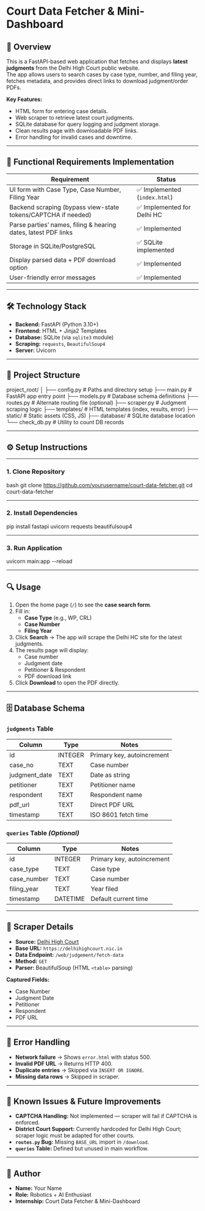 # Court Data Fetcher & Mini-Dashboard

## 📌 Overview
This is a FastAPI-based web application that fetches and displays **latest judgments** from the Delhi High Court public website.  
The app allows users to search cases by case type, number, and filing year, fetches metadata, and provides direct links to download judgment/order PDFs.

**Key Features:**
- HTML form for entering case details.
- Web scraper to retrieve latest court judgments.
- SQLite database for query logging and judgment storage.
- Clean results page with downloadable PDF links.
- Error handling for invalid cases and downtime.

---

## 🎯 Functional Requirements Implementation

| Requirement | Status |
|-------------|--------|
| UI form with Case Type, Case Number, Filing Year | ✅ Implemented (`index.html`) |
| Backend scraping (bypass view-state tokens/CAPTCHA if needed) | ✅ Implemented for Delhi HC |
| Parse parties’ names, filing & hearing dates, latest PDF links | ✅ Implemented |
| Storage in SQLite/PostgreSQL | ✅ SQLite implemented |
| Display parsed data + PDF download option | ✅ Implemented |
| User-friendly error messages | ✅ Implemented |

---

## 🛠 Technology Stack
- **Backend:** FastAPI (Python 3.10+)
- **Frontend:** HTML + Jinja2 Templates
- **Database:** SQLite (via `sqlite3` module)
- **Scraping:** `requests`, `BeautifulSoup4`
- **Server:** Uvicorn

---

## 📂 Project Structure
project_root/
│
├── config.py # Paths and directory setup
├── main.py # FastAPI app entry point
├── models.py # Database schema definitions
├── routes.py # Alternate routing file (optional)
├── scraper.py # Judgment scraping logic
├── templates/ # HTML templates (index, results, error)
├── static/ # Static assets (CSS, JS)
├── database/ # SQLite database location
└── check_db.py # Utility to count DB records


---

## ⚙️ Setup Instructions

---

### 1. Clone Repository
bash
git clone https://github.com/yourusername/court-data-fetcher.git
cd court-data-fetcher

---

### 2. Install Dependencies

pip install fastapi uvicorn requests beautifulsoup4

---

### 3. Run Application

uvicorn main:app --reload

---

## 🔍 Usage

1. Open the home page (`/`) to see the **case search form**.
2. Fill in:
   - **Case Type** (e.g., WP, CRL)
   - **Case Number**
   - **Filing Year**
3. Click **Search** → The app will scrape the Delhi HC site for the latest judgments.
4. The results page will display:
   - Case number
   - Judgment date
   - Petitioner & Respondent
   - PDF download link
5. Click **Download** to open the PDF directly.

---

## 🗄 Database Schema

### `judgments` Table
| Column         | Type     | Notes |
|----------------|----------|-------|
| id             | INTEGER  | Primary key, autoincrement |
| case_no        | TEXT     | Case number |
| judgment_date  | TEXT     | Date as string |
| petitioner     | TEXT     | Petitioner name |
| respondent     | TEXT     | Respondent name |
| pdf_url        | TEXT     | Direct PDF URL |
| timestamp      | TEXT     | ISO 8601 fetch time |

### `queries` Table *(Optional)*
| Column         | Type     | Notes |
|----------------|----------|-------|
| id             | INTEGER  | Primary key, autoincrement |
| case_type      | TEXT     | Case type |
| case_number    | TEXT     | Case number |
| filing_year    | TEXT     | Year filed |
| timestamp      | DATETIME | Default current time |

---

## 📜 Scraper Details

- **Source:** [Delhi High Court](https://delhihighcourt.nic.in)
- **Base URL:** `https://delhihighcourt.nic.in`
- **Data Endpoint:** `/web/judgement/fetch-data`
- **Method:** `GET`
- **Parser:** BeautifulSoup (HTML `<table>` parsing)

**Captured Fields:**
- Case Number
- Judgment Date
- Petitioner
- Respondent
- PDF URL

---

## 🚦 Error Handling
- **Network failure** → Shows `error.html` with status 500.
- **Invalid PDF URL** → Returns HTTP 400.
- **Duplicate entries** → Skipped via `INSERT OR IGNORE`.
- **Missing data rows** → Skipped in scraper.

---

## 📌 Known Issues & Future Improvements
- **CAPTCHA Handling:** Not implemented — scraper will fail if CAPTCHA is enforced.
- **District Court Support:** Currently hardcoded for Delhi High Court; scraper logic must be adapted for other courts.
- **`routes.py` Bug:** Missing `BASE_URL` import in `/download`.
- **`queries` Table:** Defined but unused in main workflow.

---

## 👤 Author
- **Name:** Your Name  
- **Role:** Robotics + AI Enthusiast  
- **Internship:** Court Data Fetcher & Mini-Dashboard